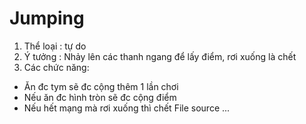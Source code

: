 # Jumping
1. Thể loại : tự do
2. Ý tưởng : Nhảy lên các thanh ngang để lấy điểm, rơi xuống là chết
3. Các chức năng:
- Ăn đc tym sẽ đc cộng thêm 1 lần chơi
- Nếu ăn đc hình tròn sẽ đc cộng điểm
- Nếu hết mạng mà rơi xuống thì chết
File source ...

